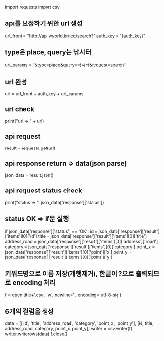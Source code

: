 import requests
import csv

## api를 요청하기 위한  url 생성
url_front  = "http://api.vworld.kr/req/search?"
auth_key   = "{auth_key}"
## type은 place, query는 낚시터
url_params = "&type=place&query=낚시터&request=search"
## url 완성
url = url_front + auth_key + url_params 
## url check
print("url => " + url)
## api request
result = requests.get(url)
## api response return => data(json parse)
json_data = result.json()
## api request status check
print("status => ", json_data['response']['status'])

## status OK => if문 실행
if json_data['response']['status'] == 'OK':
  id           = json_data['response']['result']['items'][0]['id']
  title        = json_data['response']['result']['items'][0]['title']
  address_road = json_data['response']['result']['items'][0]['address']['road']
  category     = json_data['response']['result']['items'][0]['category']
  point_x      = json_data['response']['result']['items'][0]['point']['x']
  point_y      = json_data['response']['result']['items'][0]['point']['y']
## 키워드명으로 이름 저장(개행제거), 한글이 ?으로 출력되므로 encoding 처리
f      = open(title+'.csv', 'w', newline='', encoding='utf-8-sig')
## 6개의 컬럼을 생성
data   = [['id', 'title', 'address_road', 'category', 'point_x', 'point_y'], [id, title, address_road, category, point_x, point_y]]
writer = csv.writer(f)
writer.writerows(data)
f.close()